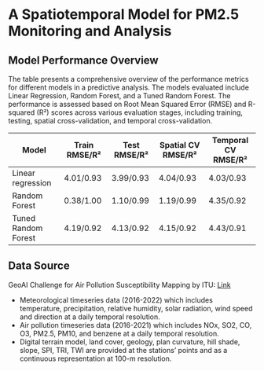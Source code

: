 # A Spatiotemporal Model for PM2.5 Monitoring and Analysis

## Model Performance Overview
The table presents a comprehensive overview of the performance metrics for different models in a predictive analysis. The models evaluated include Linear Regression, Random Forest, and a Tuned Random Forest. The performance is assessed based on Root Mean Squared Error (RMSE) and R-squared (R²) scores across various evaluation stages, including training, testing, spatial cross-validation, and temporal cross-validation.

| Model                   | Train RMSE/R²    | Test RMSE/R²     | Spatial CV RMSE/R²  | Temporal CV RMSE/R²   |
|-------------------------|------------------|------------------|----------------------|----------------------|
| Linear regression       | 4.01/0.93        | 3.99/0.93        | 4.04/0.93            | 4.03/0.93            |
| Random Forest           | 0.38/1.00        | 1.10/0.99        | 1.19/0.99            | 4.35/0.92            |
| Tuned Random Forest     | 4.19/0.92        | 4.13/0.92        | 4.15/0.92            | 4.43/0.91            |

## Data Source
GeoAI Challenge for Air Pollution Susceptibility Mapping by ITU: [Link](https://zindi.africa/competitions/geoai-challenge-for-air-pollution-susceptibility-mapping/data)
- Meteorological timeseries data (2016-2022) which includes temperature, precipitation, relative humidity, solar radiation, wind speed and direction at a daily temporal resolution.
- Air pollution timeseries data (2016-2021) which includes NOx, SO2, CO, O3, PM2.5, PM10, and benzene at a daily temporal resolution.
- Digital terrain model, land cover, geology, plan curvature, hill shade, slope, SPI, TRI, TWI are provided at the stations’ points and as a continuous representation at 100-m resolution.